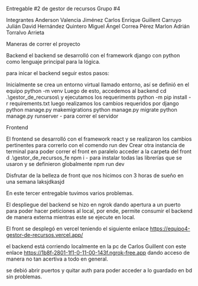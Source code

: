 
Entregable #2 de gestor de recursos Grupo #4

Integrantes
Anderson Valencia Jiménez
Carlos Enrique Guillent Carruyo
Julián David Hernández Quintero
Miguel Ángel Correa Pérez
Marlon Adrián Torralvo Arrieta

Maneras de correr el proyecto

Backend
el backend se desarrolló con el framework django con python como lenguaje principal para la lógica.

para inicar el backend seguir estos pasos:

Inicialmente se crea un entorno virtual llamado entorno, así se definió en el equipo
python -m venv
Luego de esto, accedemos al backend
cd .\gestor_de_recursos\ y ejecutamos los requeriments
python -m pip install -r requirements.txt
luego realizamos los cambios requeridos por django
python manage.py makemigrations
python manage.py migrate
python manage.py runserver - para correr el servidor

Frontend

El frontend se desarrolló con el framework react y se realizaron los cambios pertinentes para correrlo con el comendo run dev
Crear otra instancia de terminal para poder correr el front en paralelo
acceder a la carpeta del front
d .\gestor_de_recursos_fe
npm i - para instalar todas las librerías que se usaron y se definieron globalmente
npm run dev

Disfrutar de la belleza de front que nos hicimos con 3 horas de sueño en una semana laksjdkasjd

En este tercer entregable tuvimos varios problemas.

El despliegue del backend se hizo en ngrok dando apertura a un puerto para poder hacer peticiones al local, por ende, permite consumir el backend de manera externa mientras este se ejecute en local.

El front se desplegó en vercel teniendo el siguiente enlace https://equipo4-gestor-de-recursos.vercel.app/

el backend está corriendo localmente en la pc de Carlos Guillent con este enlace https://1b8f-2801-1f1-0-11-00-143f.ngrok-free.app dando acceso de manera no tan acertiva a todo en general.

se debió abrir puertos y quitar auth para poder acceder a lo guardado en bd sin problemas.
